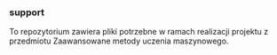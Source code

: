### support

To repozytorium zawiera pliki potrzebne w ramach realizacji projektu z przedmiotu Zaawansowane metody uczenia maszynowego.